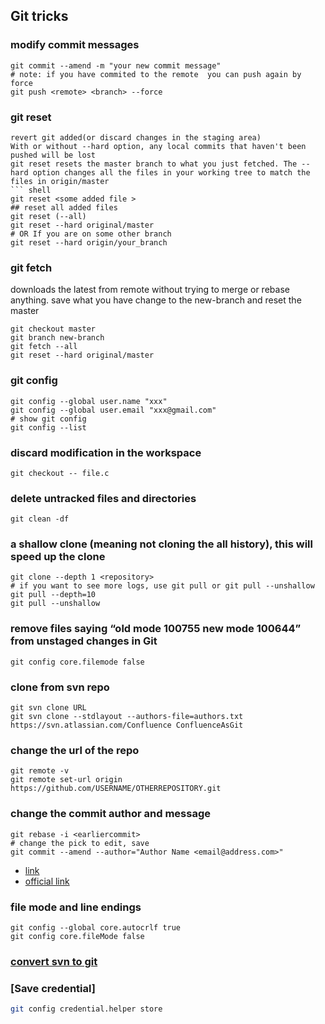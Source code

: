 ## Git tricks

### modify commit messages
``` shell
git commit --amend -m "your new commit message"
# note: if you have commited to the remote  you can push again by force
git push <remote> <branch> --force
```
### git reset 
```
revert git added(or discard changes in the staging area)
With or without --hard option, any local commits that haven't been pushed will be lost
git reset resets the master branch to what you just fetched. The --hard option changes all the files in your working tree to match the files in origin/master
``` shell 
git reset <some added file >
## reset all added files 
git reset (--all)
git reset --hard original/master
# OR If you are on some other branch
git reset --hard origin/your_branch
```
### git fetch
downloads the latest from remote without trying to merge or rebase anything.
save what you have change to the new-branch and reset the master
``` shell 
git checkout master 
git branch new-branch
git fetch --all
git reset --hard original/master
```
### git config
``` shell
git config --global user.name "xxx" 
git config --global user.email "xxx@gmail.com"
# show git config 
git config --list
```
### discard modification  in the workspace
``` shell
git checkout -- file.c
```
### delete untracked files and directories
``` shell
git clean -df
```
### a shallow clone (meaning not cloning the all history), this will speed up the clone
``` shell 
git clone --depth 1 <repository>
# if you want to see more logs, use git pull or git pull --unshallow 
git pull --depth=10
git pull --unshallow
```
### remove files saying “old mode 100755 new mode 100644” from unstaged changes in Git
```
git config core.filemode false
```
### clone from svn repo 
```
git svn clone URL
git svn clone --stdlayout --authors-file=authors.txt https://svn.atlassian.com/Confluence ConfluenceAsGit
```
### change the url of the repo
```
git remote -v
git remote set-url origin https://github.com/USERNAME/OTHERREPOSITORY.git
```

### change the commit author and message

```
git rebase -i <earliercommit>
# change the pick to edit, save 
git commit --amend --author="Author Name <email@address.com>"
```
- [link](https://stackoverflow.com/questions/3042437/change-commit-author-at-one-specific-commit)
- [official link](https://help.github.com/articles/changing-a-commit-message/)

### file mode and line endings
```
git config --global core.autocrlf true
git config core.fileMode false
```
### [convert svn  to git](http://john.albin.net/git/convert-subversion-to-git)

### [Save credential]
``` bash 
git config credential.helper store
```
